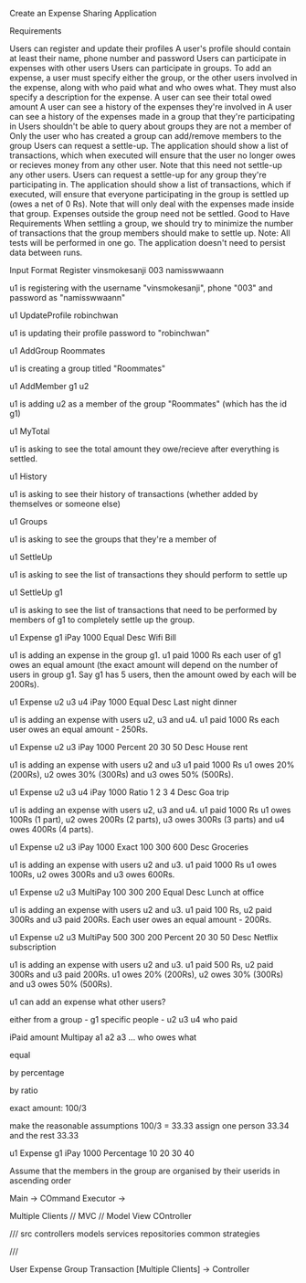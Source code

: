 Create an Expense Sharing Application


Requirements


Users can register and update their profiles
A user's profile should contain at least their name, phone number and password
Users can participate in expenses with other users
Users can participate in groups.
To add an expense, a user must specify either the group, or the other users involved in the expense, along with who paid what and who owes what. They must also specify a description for the expense.
A user can see their total owed amount
A user can see a history of the expenses they're involved in
A user can see a history of the expenses made in a group that they're participating in
Users shouldn't be able to query about groups they are not a member of
Only the user who has created a group can add/remove members to the group
Users can request a settle-up. The application should show a list of transactions, which when executed will ensure that the user no longer owes or recieves money from any other user. Note that this need not settle-up any other users.
Users can request a settle-up for any group they're participating in. The application should show a list of transactions, which if executed, will ensure that everyone participating in the group is settled up (owes a net of 0 Rs). Note that will only deal with the expenses made inside that group. Expenses outside the group need not be settled. Good to Have Requirements
When settling a group, we should try to minimize the number of transactions that the group members should make to settle up.
Note: All tests will be performed in one go. The application doesn't need to persist data between runs.

Input Format
Register vinsmokesanji 003 namisswwaann

u1 is registering with the username "vinsmokesanji", phone "003" and password as "namisswwaann"

u1 UpdateProfile robinchwan

u1 is updating their profile password to "robinchwan"

u1 AddGroup Roommates

u1 is creating a group titled "Roommates"

u1 AddMember g1 u2

u1 is adding u2 as a member of the group "Roommates" (which has the id g1)

u1 MyTotal

u1 is asking to see the total amount they owe/recieve after everything is settled.

u1 History

u1 is asking to see their history of transactions (whether added by themselves or someone else)

u1 Groups

u1 is asking to see the groups that they're a member of

u1 SettleUp

u1 is asking to see the list of transactions they should perform to settle up

u1 SettleUp g1

u1 is asking to see the list of transactions that need to be performed by members of g1 to completely settle up the group.

u1 Expense g1 iPay 1000 Equal Desc Wifi Bill

u1 is adding an expense in the group g1. u1 paid 1000 Rs each user of g1 owes an equal amount (the exact amount will depend on the number of users in group g1. Say g1 has 5 users, then the amount owed by each will be 200Rs).

u1 Expense u2 u3 u4 iPay 1000 Equal Desc Last night dinner

u1 is adding an expense with users u2, u3 and u4. u1 paid 1000 Rs each user owes an equal amount - 250Rs.

u1 Expense u2 u3 iPay 1000 Percent 20 30 50 Desc House rent

u1 is adding an expense with users u2 and u3 u1 paid 1000 Rs u1 owes 20% (200Rs), u2 owes 30% (300Rs) and u3 owes 50% (500Rs).

u1 Expense u2 u3 u4 iPay 1000 Ratio 1 2 3 4 Desc Goa trip

u1 is adding an expense with users u2, u3 and u4. u1 paid 1000 Rs u1 owes 100Rs (1 part), u2 owes 200Rs (2 parts), u3 owes 300Rs (3 parts) and u4 owes 400Rs (4 parts).

u1 Expense u2 u3 iPay 1000 Exact 100 300 600 Desc Groceries

u1 is adding an expense with users u2 and u3. u1 paid 1000 Rs u1 owes 100Rs, u2 owes 300Rs and u3 owes 600Rs.

u1 Expense u2 u3 MultiPay 100 300 200 Equal Desc Lunch at office

u1 is adding an expense with users u2 and u3. u1 paid 100 Rs, u2 paid 300Rs and u3 paid 200Rs. Each user owes an equal amount - 200Rs.

u1 Expense u2 u3 MultiPay 500 300 200 Percent 20 30 50 Desc Netflix subscription

u1 is adding an expense with users u2 and u3. u1 paid 500 Rs, u2 paid 300Rs and u3 paid 200Rs. u1 owes 20% (200Rs), u2 owes 30% (300Rs) and u3 owes 50% (500Rs).

u1 can add an expense what other users?

either from a group - g1
specific people - u2 u3 u4
who paid

iPaid amount
Multipay a1 a2 a3 ...
who owes what

equal

by percentage

by ratio

exact amount: 100/3

make the reasonable assumptions 100/3 = 33.33 assign one person 33.34 and the rest 33.33

u1 Expense g1 iPay 1000 Percentage 10 20 30 40

Assume that the members in the group are organised by their userids in ascending order

Main -> COmmand Executor ->

Multiple Clients // MVC // Model View COntroller

/// src controllers models services repositories common strategies

///

User
Expense
Group
Transaction
[Multiple Clients] -> Controller
